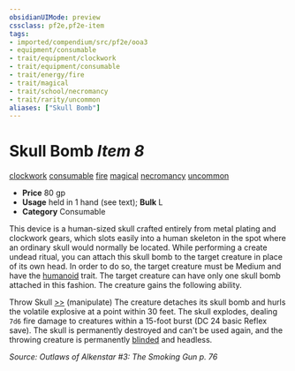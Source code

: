 ```yaml
---
obsidianUIMode: preview
cssclass: pf2e,pf2e-item
tags:
- imported/compendium/src/pf2e/ooa3
- equipment/consumable
- trait/equipment/clockwork
- trait/equipment/consumable
- trait/energy/fire
- trait/magical
- trait/school/necromancy
- trait/rarity/uncommon
aliases: ["Skull Bomb"]
---
```

# Skull Bomb *Item 8*  
[clockwork](clockwork-g-g.md)  [consumable](consumable.md)  [fire](fire.md)  [magical](magical.md)  [necromancy](necromancy.md)  [uncommon](uncommon.md)  

- **Price** 80 gp
- **Usage** held in 1 hand (see text); **Bulk** L
- **Category** Consumable

This device is a human-sized skull crafted entirely from metal plating and clockwork gears, which slots easily into a human skeleton in the spot where an ordinary skull would normally be located. While performing a create undead ritual, you can attach this skull bomb to the target creature in place of its own head. In order to do so, the target creature must be Medium and have the [humanoid](humanoid.md) trait. The target creature can have only one skull bomb attached in this fashion. The creature gains the following ability.

Throw Skull [>>](chapter-9-playing-the-game.md#Actions "Two-Action") (manipulate) The creature detaches its skull bomb and hurls the volatile explosive at a point within 30 feet. The skull explodes, dealing `7d6` fire damage to creatures within a 15-foot burst (DC 24 basic Reflex save). The skull is permanently destroyed and can't be used again, and the throwing creature is permanently [blinded](conditions.md#Blinded) and headless.

*Source: Outlaws of Alkenstar #3: The Smoking Gun p. 76*